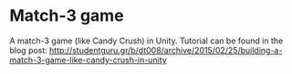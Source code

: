# Match-3 game 
A match-3 game (like Candy Crush) in Unity. Tutorial can be found in the blog post: http://studentguru.gr/b/dt008/archive/2015/02/25/building-a-match-3-game-like-candy-crush-in-unity
